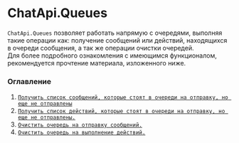 # ChatApi.Queues
`ChatApi.Queues` позволяет работать напрямую с очередями, выполняя такие операции как: получение сообщений или действий, находящихся в очереди сообщения, а так же операции очистки очередей. <br/>
Для более подробного ознакомления с имеющимся функционалом, рекомендуется прочтение материала, изложенного ниже.

### Оглавление

1.  [`Получить список сообщений, которые стоят в очереди на отправку, но еще не отправлены`](Operations/ShowMessagesQueue.md)
2.  [`Получить список действий, которые стоят в очереди на отправку, но еще не отправлены.`](Operations/ShowActionsQueue.md)
3.  [`Очистить очередь на отправку сообщений.`](Operations/ClearMessagesQueue.md)
4.  [`Очистить очередь на выполнение действий.`](Operations/ClearActionsQueue.md)
